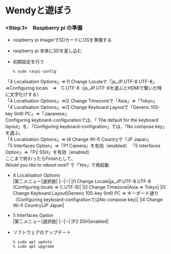 # Wendyと遊ぼう

### <Step.1>　Raspberry pi の準備
- raspberry pi ImagerでSDカードにOSを準備する

- raspberry pi 本体にSDを差し込む
    
    
- 初期設定を行う  
    ```
    % sudo raspi-config
    ```
「4 Localisation Options」⇒ I1 Change Localeで「ja_JP.UTF-8 UTF-8」　⇒Configuring locals　⇒　C.UTF-8（ja_JP.UTF-8を選ぶとHDMIで繋いだ時に文字化けする）  
「4 Localisation Options」⇒I2 Change Timezoneで「Asia」⇒「Tokyo」  
「4 Localisation Options」⇒I3 Change Keyboard Layoutで「Generic 105-key (Intl) PC」⇒「Japanese」  
Configuring keyboard-configurationでは、「 The default for the keyboard layout」を、「Configuring keyboard-configration」では、「No compose key」を選ぶ。  
「4 Localisation Options」⇒ I4 Change Wi-fi Countryで「JP Japan」    
「5 Interfaces Option」⇒「P1 Camera」を有効（enabled） 
「5 Interfaces Option」⇒「P2 SSH」を有効（enabled）  
ここまで終わったらFinishとして、  
Would you like to reboot now? で「Yes」で再起動  
- 4 Localisation Options  
|第二メニュー|選択肢|
|:-|:-|
|I1 Change Locale|ja_JP.UTF-8 UTF-8 (Configuring locals ⇒ C.UTF-8)|
|I2 Change Timezone|Asia ⇒ Tokyo|
|I3 Change Keyboard Layout|Generic 105-key (Intl) PC ⇒ キーボード通り （Configuring keyboard-configrationではNo compose key)|
|I4 Change Wi-fi Country|JP Japan|

- 5 Interfaces Option  
|第二メニュー|選択肢|
|:-|:-|
|P2 SSH|enabled|

- ソフトウェアのアップデート  
    ```
    % sudo apt update
    % sudo apt upgrade
    ```
